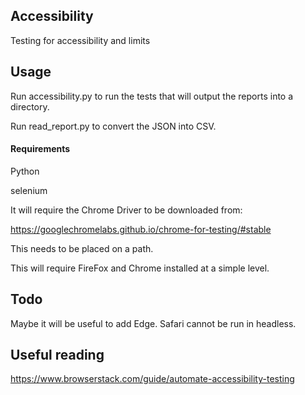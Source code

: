 ## Accessibility

Testing for accessibility and limits

## Usage

Run accessibility.py to run the tests that will output the reports into a directory. 

Run read_report.py to convert the JSON into CSV.

#### Requirements

Python

selenium

It will require the Chrome Driver to be downloaded from:

https://googlechromelabs.github.io/chrome-for-testing/#stable

This needs to be placed on a path. 

This will require FireFox and Chrome installed at a simple level. 

## Todo

Maybe it will be useful to add Edge. Safari cannot be run in headless.

## Useful reading

https://www.browserstack.com/guide/automate-accessibility-testing